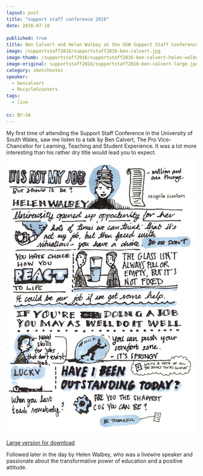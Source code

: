 ```yaml
---
layout: post
title: "support staff conference 2016"
date: 2016-07-18

published: true
title: Ben Calvert and Helen Walbey at the USW Support Staff Conference 2016
image: /supportstaff2016/supportstaff2016-ben-calvert.jpg
image-thumb: /supportstaff2016/supportstaff2016-ben-calvert-helen-walbey.jpg
image-original: supportstaff2016/supportstaff2016-ben-calvert-large.jpg
category: sketchnotes
speaker:
  - bencalvert
  - RecycleScooters
tags:
  - live

cc: BY-SA
---
```


My first time of attending the Support Staff Conference in the University of South Wales, saw me listen to a talk by Ben Calvert, The Pro Vice-Chancellor for Learning, Teaching and Student Experience. It was a lot more interesting than his rather dry title would lead you to expect.

![Sketchnotes of talk](/images/supportstaff2016/supportstaff2016-helen-walbey.jpg)

<a href="/images/supportstaff2016/supportstaff2016-helen-walbey-large.jpg">Large version for download</a>

Followed later in the day by Helen Walbey, who was a livewire speaker and passionate about the transformative power of education and a positive attitude.

